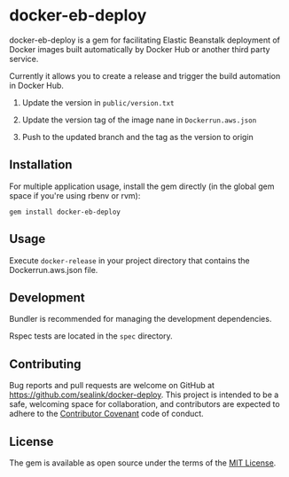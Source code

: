 # docker-eb-deploy

docker-eb-deploy is a gem for facilitating Elastic Beanstalk deployment of
Docker images built automatically by Docker Hub or another third party service.

Currently it allows you to create a release and trigger the build automation in
Docker Hub.

1. Update the version in `public/version.txt`

1. Update the version tag of the image nane in `Dockerrun.aws.json`

1. Push to the updated branch and the tag as the version to origin

## Installation

For multiple application usage, install the gem directly (in the global gem
space if you're using rbenv or rvm):

```shell
gem install docker-eb-deploy
```

## Usage

Execute `docker-release` in your project directory
that contains the Dockerrun.aws.json file.

## Development

Bundler is recommended for managing the development dependencies.

Rspec tests are located in the `spec` directory.

## Contributing

Bug reports and pull requests are welcome on GitHub at
https://github.com/sealink/docker-deploy. This project is intended to be a safe,
welcoming space for collaboration, and contributors are expected to adhere to
the [Contributor Covenant](contributor-covenant.org) code of conduct.

## License

The gem is available as open source under the terms of the [MIT
License](http://opensource.org/licenses/MIT).
